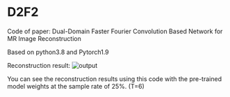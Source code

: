 # D2F2

Code of paper: Dual-Domain Faster Fourier Convolution Based Network for MR Image Reconstruction

Based on python3.8 and Pytorch1.9

Reconstruction result:
![output](https://github.com/linyliny/D2F2/assets/44251510/4e785007-34f2-4b4e-b1db-7808570c32e3)

You can see the reconstruction results using this code with the pre-trained model weights at the sample rate of 25%. (T=6)
